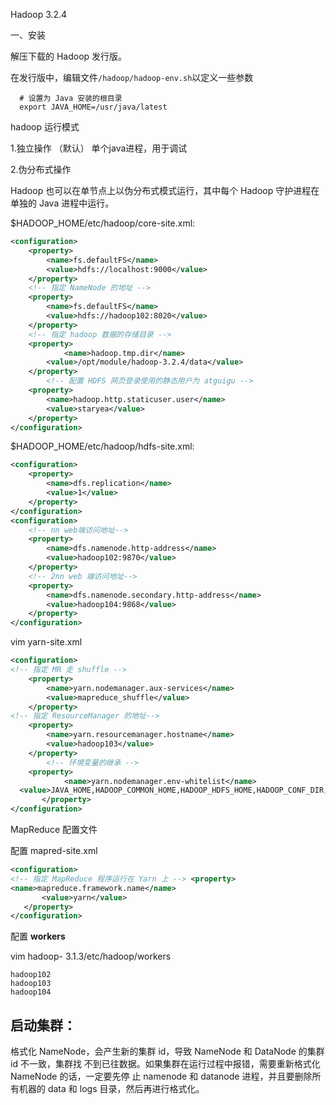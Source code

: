 Hadoop 3.2.4



一、安装

解压下载的 Hadoop 发行版。

在发行版中，编辑文件`/hadoop/hadoop-env.sh`以定义一些参数

```
  # 设置为 Java 安装的根目录
  export JAVA_HOME=/usr/java/latest
```



hadoop 运行模式

1.独立操作 （默认） 单个java进程，用于调试

2.伪分布式操作 

Hadoop 也可以在单节点上以伪分布式模式运行，其中每个 Hadoop 守护进程在单独的 Java 进程中运行。

$HADOOP_HOME/etc/hadoop/core-site.xml:

```xml
<configuration>
    <property>
        <name>fs.defaultFS</name>
        <value>hdfs://localhost:9000</value>
    </property>
    <!-- 指定 NameNode 的地址 --> 
    <property>
        <name>fs.defaultFS</name>
        <value>hdfs://hadoop102:8020</value> 
  	</property>
    <!-- 指定 hadoop 数据的存储目录 -->
    <property>
   	 		<name>hadoop.tmp.dir</name> 
      	<value>/opt/module/hadoop-3.2.4/data</value>
    </property>
		<!-- 配置 HDFS 网页登录使用的静态用户为 atguigu --> 
    <property>
        <name>hadoop.http.staticuser.user</name>
        <value>staryea</value> 
    </property>
</configuration>
```

$HADOOP_HOME/etc/hadoop/hdfs-site.xml:

```xml
<configuration>
    <property>
        <name>dfs.replication</name>
        <value>1</value>
    </property>
</configuration>
<configuration>
    <!-- nn web端访问地址--> 
    <property>
        <name>dfs.namenode.http-address</name>
        <value>hadoop102:9870</value> 
    </property>
    <!-- 2nn web 端访问地址--> 
    <property>
        <name>dfs.namenode.secondary.http-address</name>
        <value>hadoop104:9868</value> 
    </property>
</configuration>
```

vim yarn-site.xml

```xml
<configuration>
<!-- 指定 MR 走 shuffle --> 
  	<property>
        <name>yarn.nodemanager.aux-services</name>
        <value>mapreduce_shuffle</value> 
    </property>
<!-- 指定 ResourceManager 的地址--> 
  	<property>
        <name>yarn.resourcemanager.hostname</name>
        <value>hadoop103</value> 
    </property>
		<!-- 环境变量的继承 -->
  	<property> 
    		<name>yarn.nodemanager.env-whitelist</name>
  <value>JAVA_HOME,HADOOP_COMMON_HOME,HADOOP_HDFS_HOME,HADOOP_CONF_DIR,CLASSPATH_PREPEND_DISTCACHE,HADOOP_YARN_HOME,HADOOP_MAP RED_HOME</value>
       </property>
</configuration>
```

MapReduce 配置文件

配置 mapred-site.xml

```xml
<configuration>
<!-- 指定 MapReduce 程序运行在 Yarn 上 --> <property>
<name>mapreduce.framework.name</name>
       <value>yarn</value>
   </property>
</configuration>	
```

配置 **workers**

vim hadoop- 3.1.3/etc/hadoop/workers

```
hadoop102
hadoop103
hadoop104
```



## 启动集群：

格式化 NameNode，会产生新的集群 id，导致 NameNode 和 DataNode 的集群 id 不一致，集群找 不到已往数据。如果集群在运行过程中报错，需要重新格式化 NameNode 的话，一定要先停 止 namenode 和 datanode 进程，并且要删除所有机器的 data 和 logs 目录，然后再进行格式化。








